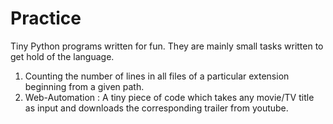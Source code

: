 # Practice

Tiny Python programs written for fun. They are mainly small tasks written to get hold of the language.

1) Counting the number of lines in all files of a particular extension beginning from a given path.
2) Web-Automation : A tiny piece of code which takes any movie/TV title as input and downloads the corresponding trailer from youtube.
